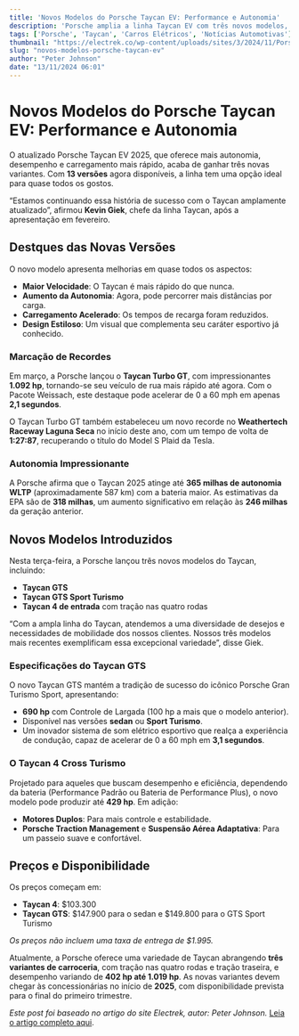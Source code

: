 ```yaml
---
title: 'Novos Modelos do Porsche Taycan EV: Performance e Autonomia'
description: 'Porsche amplia a linha Taycan EV com três novos modelos, oferecendo mais desempenho e autonomia.'
tags: ['Porsche', 'Taycan', 'Carros Elétricos', 'Notícias Automotivas']
thumbnail: "https://electrek.co/wp-content/uploads/sites/3/2024/11/Porsche-new-Taycan-EV-side.jpeg?quality=82&strip=all&w=1400"
slug: "novos-modelos-porsche-taycan-ev"
author: "Peter Johnson"
date: "13/11/2024 06:01"
---
```


# Novos Modelos do Porsche Taycan EV: Performance e Autonomia

O atualizado Porsche Taycan EV 2025, que oferece mais autonomia, desempenho e carregamento mais rápido, acaba de ganhar três novas variantes. Com **13 versões** agora disponíveis, a linha tem uma opção ideal para quase todos os gostos.

“Estamos continuando essa história de sucesso com o Taycan amplamente atualizado”, afirmou **Kevin Giek**, chefe da linha Taycan, após a apresentação em fevereiro.

## Destques das Novas Versões

O novo modelo apresenta melhorias em quase todos os aspectos:
- **Maior Velocidade**: O Taycan é mais rápido do que nunca.
- **Aumento da Autonomia**: Agora, pode percorrer mais distâncias por carga.
- **Carregamento Acelerado**: Os tempos de recarga foram reduzidos.
- **Design Estiloso**: Um visual que complementa seu caráter esportivo já conhecido.

### Marcação de Recordes
Em março, a Porsche lançou o **Taycan Turbo GT**, com impressionantes **1.092 hp**, tornando-se seu veículo de rua mais rápido até agora. Com o Pacote Weissach, este destaque pode acelerar de 0 a 60 mph em apenas **2,1 segundos**. 

O Taycan Turbo GT também estabeleceu um novo recorde no **Weathertech Raceway Laguna Seca** no início deste ano, com um tempo de volta de **1:27:87**, recuperando o título do Model S Plaid da Tesla.

### Autonomia Impressionante
A Porsche afirma que o Taycan 2025 atinge até **365 milhas de autonomia WLTP** (aproximadamente 587 km) com a bateria maior. As estimativas da EPA são de **318 milhas**, um aumento significativo em relação às **246 milhas** da geração anterior.

## Novos Modelos Introduzidos
Nesta terça-feira, a Porsche lançou três novos modelos do Taycan, incluindo:
- **Taycan GTS**
- **Taycan GTS Sport Turismo**
- **Taycan 4 de entrada** com tração nas quatro rodas

“Com a ampla linha do Taycan, atendemos a uma diversidade de desejos e necessidades de mobilidade dos nossos clientes. Nossos três modelos mais recentes exemplificam essa excepcional variedade”, disse Giek.

### Especificações do Taycan GTS
O novo Taycan GTS mantém a tradição de sucesso do icônico Porsche Gran Turismo Sport, apresentando:
- **690 hp** com Controle de Largada (100 hp a mais que o modelo anterior).
- Disponível nas versões **sedan** ou **Sport Turismo**.
- Um inovador sistema de som elétrico esportivo que realça a experiência de condução, capaz de acelerar de 0 a 60 mph em **3,1 segundos**.

### O Taycan 4 Cross Turismo
Projetado para aqueles que buscam desempenho e eficiência, dependendo da bateria (Performance Padrão ou Bateria de Performance Plus), o novo modelo pode produzir até **429 hp**. Em adição:
- **Motores Duplos**: Para mais controle e estabilidade.
- **Porsche Traction Management** e **Suspensão Aérea Adaptativa**: Para um passeio suave e confortável.

## Preços e Disponibilidade
Os preços começam em:
- **Taycan 4**: $103.300
- **Taycan GTS**: $147.900 para o sedan e $149.800 para o GTS Sport Turismo

*Os preços não incluem uma taxa de entrega de $1.995.*

Atualmente, a Porsche oferece uma variedade de Taycan abrangendo **três variantes de carroceria**, com tração nas quatro rodas e tração traseira, e desempenho variando de **402 hp até 1.019 hp**. As novas variantes devem chegar às concessionárias no início de **2025**, com disponibilidade prevista para o final do primeiro trimestre.

*Este post foi baseado no artigo do site Electrek, autor: Peter Johnson.* [Leia o artigo completo aqui](https://electrek.co/2024/11/12/porsche-launches-3-new-taycan-evs-with-more-range-power/).
